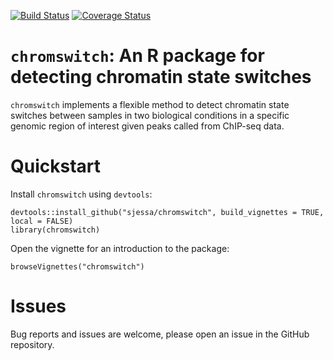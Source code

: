 [![Build Status](https://travis-ci.org/sjessa/chromswitch.svg?branch=master)](https://travis-ci.org/sjessa/chromswitch)
[![Coverage Status](https://coveralls.io/repos/github/sjessa/chromswitch/badge.svg)](https://coveralls.io/github/sjessa/chromswitch)

# `chromswitch`: An R package for detecting chromatin state switches

`chromswitch` implements a flexible method to detect chromatin state 
switches between samples in two biological conditions in a specific genomic
region of interest given peaks called from ChIP-seq data.

# Quickstart

Install `chromswitch` using `devtools`:

```
devtools::install_github("sjessa/chromswitch", build_vignettes = TRUE, local = FALSE)
library(chromswitch)
```

Open the vignette for an introduction to the package:

```
browseVignettes("chromswitch")
```

# Issues

Bug reports and issues are welcome, please open an issue in the GitHub
repository.
